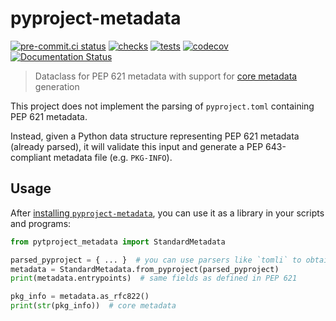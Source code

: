 # pyproject-metadata

[![pre-commit.ci status](https://results.pre-commit.ci/badge/github/FFY00/python-pyproject-metadata/main.svg)](https://results.pre-commit.ci/latest/github/FFY00/python-pyproject-metadata/main)
[![checks](https://github.com/FFY00/python-pyproject-metadata/actions/workflows/checks.yml/badge.svg)](https://github.com/FFY00/python-pyproject-metadata/actions/workflows/checks.yml)
[![tests](https://github.com/FFY00/python-pyproject-metadata/actions/workflows/tests.yml/badge.svg)](https://github.com/FFY00/python-pyproject-metadata/actions/workflows/tests.yml)
[![codecov](https://codecov.io/gh/FFY00/python-pyproject-metadata/branch/main/graph/badge.svg?token=9chBjS1lch)](https://codecov.io/gh/FFY00/python-pyproject-metadata)
[![Documentation Status](https://readthedocs.org/projects/pyproject-metadata/badge/?version=latest)](https://pyproject-metadata.readthedocs.io/en/latest/?badge=latest)


> Dataclass for PEP 621 metadata with support for [core metadata] generation

This project does not implement the parsing of `pyproject.toml`
containing PEP 621 metadata.

Instead, given a Python data structure representing PEP 621 metadata (already
parsed), it will validate this input and generate a PEP 643-compliant metadata
file (e.g. `PKG-INFO`).


## Usage

After [installing `pyproject-metadata`](https://pypi.org/project/pyproject-metadata/),
you can use it as a library in your scripts and programs:

```python
from pytproject_metadata import StandardMetadata

parsed_pyproject = { ... }  # you can use parsers like `tomli` to obtain this dict
metadata = StandardMetadata.from_pyproject(parsed_pyproject)
print(metadata.entrypoints)  # same fields as defined in PEP 621

pkg_info = metadata.as_rfc822()
print(str(pkg_info))  # core metadata
```


[core metadata]: https://packaging.python.org/specifications/core-metadata/
